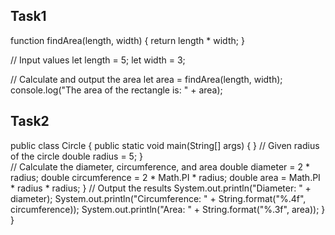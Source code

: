 ## Task1
function findArea(length, width) {
    return length * width;
}

// Input values
let length = 5;
let width = 3;

// Calculate and output the area
let area = findArea(length, width);
console.log("The area of the rectangle is: " + area);

## Task2
public class Circle {
    public static void main(String[] args) {
}
        // Given radius of the circle
        double radius = 5;
}    
        // Calculate the diameter, circumference, and area
        double diameter = 2 * radius;
        double circumference = 2 * Math.PI * radius;
        double area = Math.PI * radius * radius;
}
        // Output the results
        System.out.println("Diameter: " + diameter);
        System.out.println("Circumference: " + String.format("%.4f", circumference));
        System.out.println("Area: " + String.format("%.3f", area));
    }
}
